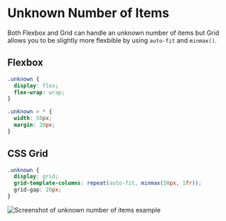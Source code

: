# Unknown Number of Items

Both Flexbox and Grid can handle an unknown number of items but Grid allows you to be slightly more flexbible by using `auto-fit` and `minmax()`.

## Flexbox

```css
.unknown {
  display: flex;
  flex-wrap: wrap;
}

.unknown > * {
  width: 50px;
  margin: 20px;
}
```

## CSS Grid

```css
.unknown {
  display: grid;
  grid-template-columns: repeat(auto-fit, minmax(50px, 1fr));
  grid-gap: 20px;
}
```

![Screenshot of unknown number of items example](https://res.cloudinary.com/gerhynes/image/upload/q_auto/v1551215360/Screenshot_2019-02-26_Flexbox_vs_CSS_Grid_Unknown_Number_of_Items_yb1ofp.png)
